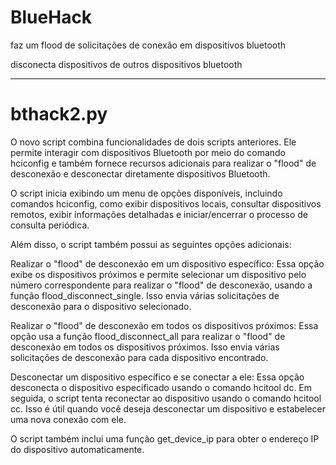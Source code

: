 # BlueHack
faz um flood de solicitações de conexão em dispositivos bluetooth

disconecta dispositivos de outros dispositivos bluetooth

_________________________
# bthack2.py

O novo script combina funcionalidades de dois scripts anteriores. Ele permite interagir com dispositivos Bluetooth por meio do comando hciconfig e também fornece recursos adicionais para realizar o "flood" de desconexão e desconectar diretamente dispositivos Bluetooth.

O script inicia exibindo um menu de opções disponíveis, incluindo comandos hciconfig, como exibir dispositivos locais, consultar dispositivos remotos, exibir informações detalhadas e iniciar/encerrar o processo de consulta periódica.

Além disso, o script também possui as seguintes opções adicionais:

Realizar o "flood" de desconexão em um dispositivo específico: Essa opção exibe os dispositivos próximos e permite selecionar um dispositivo pelo número correspondente para realizar o "flood" de desconexão, usando a função flood_disconnect_single. Isso envia várias solicitações de desconexão para o dispositivo selecionado.

Realizar o "flood" de desconexão em todos os dispositivos próximos: Essa opção usa a função flood_disconnect_all para realizar o "flood" de desconexão em todos os dispositivos próximos. Isso envia várias solicitações de desconexão para cada dispositivo encontrado.

Desconectar um dispositivo específico e se conectar a ele: Essa opção desconecta o dispositivo especificado usando o comando hcitool dc. Em seguida, o script tenta reconectar ao dispositivo usando o comando hcitool cc. Isso é útil quando você deseja desconectar um dispositivo e estabelecer uma nova conexão com ele.

O script também inclui uma função get_device_ip para obter o endereço IP do dispositivo automaticamente.

